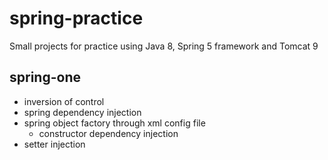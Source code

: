 # spring-practice
Small projects for practice using Java 8, Spring 5 framework and Tomcat 9
## spring-one
- inversion of control
- spring dependency injection
- spring object factory through xml config file
  - constructor dependency injection
- setter injection
